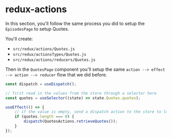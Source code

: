 # redux-actions

In this section, you'll follow the same process you did to setup the `EpisodesPage` to setup Quotes.

You'll create:

-   `src/redux/actions/Quotes.js`
-   `src/redux/actionsTypes/Quotes.js`
-   `src/redux/actions/reducers/Quotes.js`

Then in the `QuotesPage` component you'll setup the same `action --> effect --> action --> reducer` flow that we did before.

```js
const dispatch = useDispatch();

// first read in the values from the store through a selector here
const quotes = useSelector((state) => state.Quotes.quotes);

useEffect(() => {
    // if the value is empty, send a dispatch action to the store to load the episodes correctly
    if (quotes.length === 0) {
        dispatch(QuotesActions.retrieveQuotes());
    }
});
```
